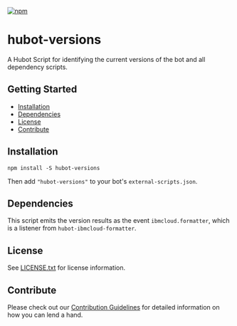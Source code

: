 
[![npm](https://img.shields.io/npm/v/hubot-versions.svg?maxAge=2592000)](https://www.npmjs.com/package/hubot-versions)
# hubot-versions

A Hubot Script for identifying the current versions of the bot and all dependency scripts.

## Getting Started
* [Installation](#installation)
* [Dependencies](#dependencies)
* [License](#license)
* [Contribute](#contribute)

## Installation
```
npm install -S hubot-versions
```

Then add `"hubot-versions"` to your bot's `external-scripts.json`.

## Dependencies

This script emits the version results as the event `ibmcloud.formatter`, which is a listener from `hubot-ibmcloud-formatter`.

## License

See [LICENSE.txt](https://github.com/ibm-cloud-solutions/hubot-versions/blob/master/LICENSE.txt) for license information.

## Contribute

Please check out our [Contribution Guidelines](https://github.com/ibm-cloud-solutions/hubot-versions/blob/master/CONTRIBUTING.md) for detailed information on how you can lend a hand.
